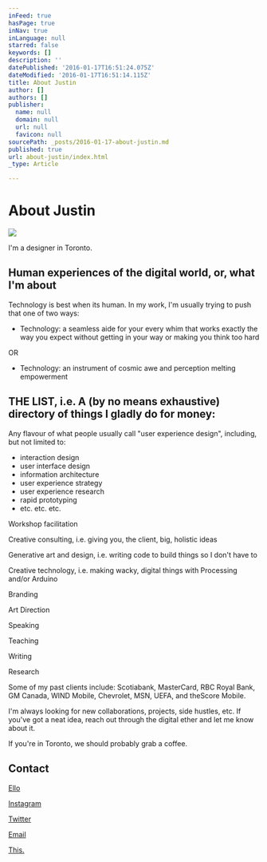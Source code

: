 ```yaml
---
inFeed: true
hasPage: true
inNav: true
inLanguage: null
starred: false
keywords: []
description: ''
datePublished: '2016-01-17T16:51:24.075Z'
dateModified: '2016-01-17T16:51:14.115Z'
title: About Justin
author: []
authors: []
publisher:
  name: null
  domain: null
  url: null
  favicon: null
sourcePath: _posts/2016-01-17-about-justin.md
published: true
url: about-justin/index.html
_type: Article

---
```

# About Justin
![](https://the-grid-user-content.s3-us-west-2.amazonaws.com/4602c631-7ac9-4821-b3dc-73353131ee1d.jpg)

I'm a designer in Toronto. 

## Human experiences of the digital world, or, what I'm about

Technology is best when its human. In my work, I'm usually trying to push that one of two ways:

* Technology: a seamless aide for your every whim that works exactly the way you expect without getting in your way or making you think too hard

OR

* Technology: an instrument of cosmic awe and perception melting empowerment 

## THE LIST, i.e. A (by no means exhaustive) directory of things I gladly do for money:

Any flavour of what people usually call "user experience design", including, but not limited to:

* interaction design 
* user interface design
* information architecture
* user experience strategy
* user experience research
* rapid prototyping
* etc. etc. etc.

Workshop facilitation

Creative consulting, i.e. giving you, the client, big, holistic ideas

Generative art and design, i.e. writing code to build things so I don't have to

Creative technology, i.e. making wacky, digital things with Processing and/or Arduino

Branding

Art Direction

Speaking

Teaching

Writing

Research

Some of my past clients include: Scotiabank, MasterCard, RBC Royal Bank, GM Canada, WIND Mobile, Chevrolet, MSN, UEFA, and theScore Mobile.

I'm always looking for new collaborations, projects, side hustles, etc. If you've got a neat idea, reach out through the digital ether and let me know about it.

If you're in Toronto, we should probably grab a coffee.

## Contact

[Ello][0]

[Instagram][1]

[Twitter][2]

[Email][3]

[This.][4]

[0]: https://ello.co/justinscherer
[1]: https://www.instagram.com/jgscherer/?hl=en
[2]: https://twitter.com/jgscherer
[3]: mailto:justingscherer@gmail.com
[4]: https://this.cm/justinscherer/follow